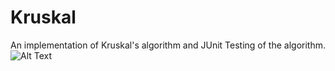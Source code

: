 # Kruskal
An implementation of Kruskal's algorithm and JUnit Testing of the algorithm.
![Alt Text](http://www.designcoding.net/decoder/wp-content/uploads/2012/04/2012_04_30-shortest.gif)
